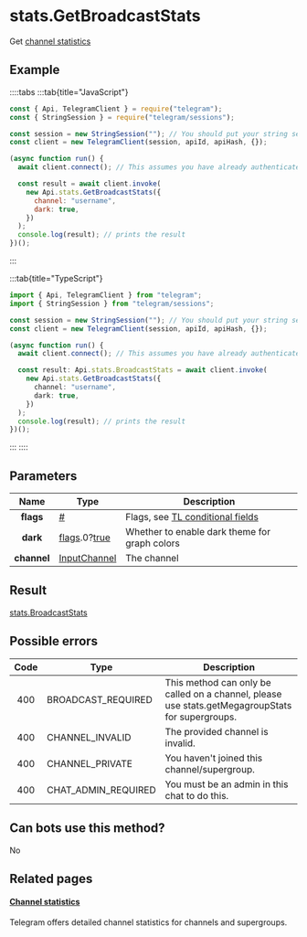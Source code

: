 # stats.GetBroadcastStats

Get [channel statistics](https://core.telegram.org/api/stats)

## Example

::::tabs
:::tab{title="JavaScript"}

```js
const { Api, TelegramClient } = require("telegram");
const { StringSession } = require("telegram/sessions");

const session = new StringSession(""); // You should put your string session here
const client = new TelegramClient(session, apiId, apiHash, {});

(async function run() {
  await client.connect(); // This assumes you have already authenticated with .start()

  const result = await client.invoke(
    new Api.stats.GetBroadcastStats({
      channel: "username",
      dark: true,
    })
  );
  console.log(result); // prints the result
})();
```

:::

:::tab{title="TypeScript"}

```ts
import { Api, TelegramClient } from "telegram";
import { StringSession } from "telegram/sessions";

const session = new StringSession(""); // You should put your string session here
const client = new TelegramClient(session, apiId, apiHash, {});

(async function run() {
  await client.connect(); // This assumes you have already authenticated with .start()

  const result: Api.stats.BroadcastStats = await client.invoke(
    new Api.stats.GetBroadcastStats({
      channel: "username",
      dark: true,
    })
  );
  console.log(result); // prints the result
})();
```

:::
::::

## Parameters

|    Name     | Type                                                                                                                              | Description                                                                                             |
| :---------: | --------------------------------------------------------------------------------------------------------------------------------- | ------------------------------------------------------------------------------------------------------- |
|  **flags**  | [#](https://core.telegram.org/type/%23)                                                                                           | Flags, see [TL conditional fields](https://core.telegram.org/mtproto/TL-combinators#conditional-fields) |
|  **dark**   | [flags](https://core.telegram.org/mtproto/TL-combinators#conditional-fields).0?[true](https://core.telegram.org/constructor/true) | Whether to enable dark theme for graph colors                                                           |
| **channel** | [InputChannel](https://core.telegram.org/type/InputChannel)                                                                       | The channel                                                                                             |

## Result

[stats.BroadcastStats](https://core.telegram.org/type/stats.BroadcastStats)

## Possible errors

| Code | Type                | Description                                                                                      |
| :--: | ------------------- | ------------------------------------------------------------------------------------------------ |
| 400  | BROADCAST_REQUIRED  | This method can only be called on a channel, please use stats.getMegagroupStats for supergroups. |
| 400  | CHANNEL_INVALID     | The provided channel is invalid.                                                                 |
| 400  | CHANNEL_PRIVATE     | You haven't joined this channel/supergroup.                                                      |
| 400  | CHAT_ADMIN_REQUIRED | You must be an admin in this chat to do this.                                                    |

## Can bots use this method?

No

## Related pages

#### [Channel statistics](https://core.telegram.org/api/stats)

Telegram offers detailed channel statistics for channels and supergroups.

